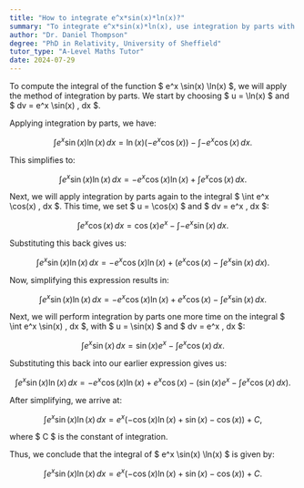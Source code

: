 ```yaml
---
title: "How to integrate e^x*sin(x)*ln(x)?"
summary: "To integrate e^x*sin(x)*ln(x), use integration by parts with u = ln(x) and dv = e^x*sin(x)dx."
author: "Dr. Daniel Thompson"
degree: "PhD in Relativity, University of Sheffield"
tutor_type: "A-Level Maths Tutor"
date: 2024-07-29
---
```


To compute the integral of the function $ e^x \sin(x) \ln(x) $, we will apply the method of integration by parts. We start by choosing $ u = \ln(x) $ and $ dv = e^x \sin(x) \, dx $.

Applying integration by parts, we have:

$$
\int e^x \sin(x) \ln(x) \, dx = \ln(x) \left(-e^x \cos(x)\right) - \int -e^x \cos(x) \, dx.
$$

This simplifies to:

$$
\int e^x \sin(x) \ln(x) \, dx = -e^x \cos(x) \ln(x) + \int e^x \cos(x) \, dx.
$$

Next, we will apply integration by parts again to the integral $ \int e^x \cos(x) \, dx $. This time, we set $ u = \cos(x) $ and $ dv = e^x \, dx $:

$$
\int e^x \cos(x) \, dx = \cos(x) e^x - \int -e^x \sin(x) \, dx.
$$

Substituting this back gives us:

$$
\int e^x \sin(x) \ln(x) \, dx = -e^x \cos(x) \ln(x) + \left( e^x \cos(x) - \int e^x \sin(x) \, dx \right).
$$

Now, simplifying this expression results in:

$$
\int e^x \sin(x) \ln(x) \, dx = -e^x \cos(x) \ln(x) + e^x \cos(x) - \int e^x \sin(x) \, dx.
$$

Next, we will perform integration by parts one more time on the integral $ \int e^x \sin(x) \, dx $, with $ u = \sin(x) $ and $ dv = e^x \, dx $:

$$
\int e^x \sin(x) \, dx = \sin(x) e^x - \int e^x \cos(x) \, dx.
$$

Substituting this back into our earlier expression gives us:

$$
\int e^x \sin(x) \ln(x) \, dx = -e^x \cos(x) \ln(x) + e^x \cos(x) - \left( \sin(x) e^x - \int e^x \cos(x) \, dx \right).
$$

After simplifying, we arrive at:

$$
\int e^x \sin(x) \ln(x) \, dx = e^x \left(-\cos(x) \ln(x) + \sin(x) - \cos(x)\right) + C,
$$

where $ C $ is the constant of integration.

Thus, we conclude that the integral of $ e^x \sin(x) \ln(x) $ is given by:

$$
\int e^x \sin(x) \ln(x) \, dx = e^x \left(-\cos(x) \ln(x) + \sin(x) - \cos(x)\right) + C.
$$
    